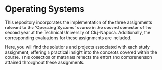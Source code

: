 # Operating Systems

This repository incorporates the implementation of the three assignments relevant to the 'Operating Systems' course in the second semester of the second year at the Technical University of Cluj-Napoca. Additionally, the corresponding evaluations for these assignments are included.

Here, you will find the solutions and projects associated with each study assignment, offering a practical insight into the concepts covered within the course. This collection of materials reflects the effort and comprehension attained throughout these assignments.
